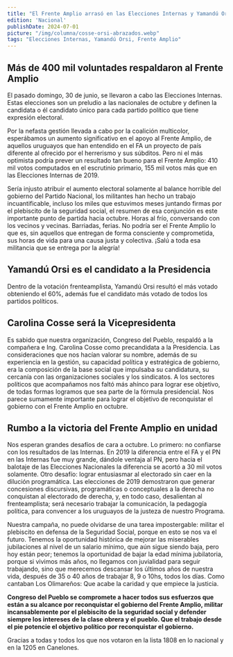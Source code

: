 ```yaml
---
title: "El Frente Amplio arrasó en las Elecciones Internas y Yamandú Orsi es el candidato a la Presidencia. Carolina Cosse completa la fórmula."
edition: 'Nacional'
publishDate: 2024-07-01
picture: "/img/columna/cosse-orsi-abrazados.webp"
tags: "Elecciones Internas, Yamandú Orsi, Frente Amplio"
---
```

## Más de 400 mil voluntades respaldaron al Frente Amplio

El pasado domingo, 30 de junio, se llevaron a cabo las Elecciones Internas. Estas elecciones son un preludio a las nacionales de octubre y definen la candidata o él candidato único para cada partido político que tiene expresión electoral.

Por la nefasta gestión llevada a cabo por la coalición multicolor, esperábamos un aumento significativo en el apoyo al Frente Amplio, de aquellos uruguayos que han entendido en el FA un proyecto de país diferente al ofrecido por el herrerismo y sus súbditos. Pero ni el más optimista podría prever un resultado tan bueno para el Frente Amplio: 410 mil votos computados en el escrutinio primario, 155 mil votos más que en las Elecciones Internas de 2019.

Sería injusto atribuir el aumento electoral solamente al balance horrible del gobierno del Partido Nacional, los militantes han hecho un trabajo incuantificable, incluso los miles que estuvimos meses juntando firmas por el plebiscito de la seguridad social, el resumen de esa conjunción es este importante punto de partida hacia octubre. Horas al frío, conversando con los vecinos y vecinas. Barriadas, ferias. No podría ser el Frente Amplio lo que es, sin aquellos que entregan de forma consciente y comprometida, sus horas de vida para una causa justa y colectiva. ¡Salú a toda esa militancia que se entrega por la alegría!

## Yamandú Orsi es el candidato a la Presidencia

Dentro de la votación frenteamplista, Yamandú Orsi resultó el más votado obteniendo el 60%, además fue el candidato más votado de todos los partidos políticos.

## Carolina Cosse será la Vicepresidenta

Es sabido que nuestra organización, Congreso del Pueblo, respaldó a la compañera e Ing. Carolina Cosse como precandidata a la Presidencia. Las consideraciones que nos hacían valorar su nombre, además de su experiencia en la gestión, su capacidad política y estratégica de gobierno, era la composición de la base social que impulsaba su candidatura, su cercanía con las organizaciones sociales y los sindicatos. A los sectores políticos que acompañamos nos faltó más ahínco para lograr ese objetivo, de todas formas logramos que sea parte de la fórmula presidencial. Nos parece sumamente importante para lograr el objetivo de reconquistar el gobierno con el Frente Amplio en octubre.

## Rumbo a la victoria del Frente Amplio en unidad

Nos esperan grandes desafíos de cara a octubre. Lo primero: no confiarse con los resultados de las Internas. En 2019 la diferencia entre el FA y el PN en las Internas fue muy grande, dándole ventaja al PN, pero hacia el balotaje de las Elecciones Nacionales la diferencia se acortó a 30 mil votos solamente. Otro desafío: lograr entusiasmar al electorado sin caer en la dilución programática. Las elecciones de 2019 demostraron que generar concesiones discursivas, programáticas o conceptuales a la derecha no conquistan al electorado de derecha, y, en todo caso, desalientan al frenteamplista; será necesario trabajar la comunicación, la pedagogía política, para convencer a los uruguayos de la justeza de nuestro Programa.

Nuestra campaña, no puede olvidarse de una tarea impostergable: militar el plebiscito en defensa de la Seguridad Social, porque en esto se nos va el futuro. Tenemos la oportunidad histórica de mejorar las miserables jubilaciones al nivel de un salario mínimo, que aún sigue siendo baja, pero hoy están peor; tenemos la oportunidad de bajar la edad mínima jubilatoria, porque si vivimos más años, no llegamos con juvialidad para seguir trabajando, sino que merecemos descansar los últimos años de nuestra vida, después de 35 o 40 años de trabajar 8, 9 o 10hs, todos los días. Como cantaban Los Olimareños: Que acabe la caridad
y que empiece la justicia.

**Congreso del Pueblo se compromete a hacer todos sus esfuerzos que están a su alcance por reconquistar el gobierno del Frente Amplio, militar incansablemente por el plebiscito de la seguridad social y defender siempre los intereses de la clase obrera y el pueblo. Que el trabajo desde el pie potencie el objetivo político por reconquistar el gobierno.**

Gracias a todas y todos los que nos votaron en la lista 1808 en lo nacional y en la 1205 en Canelones.